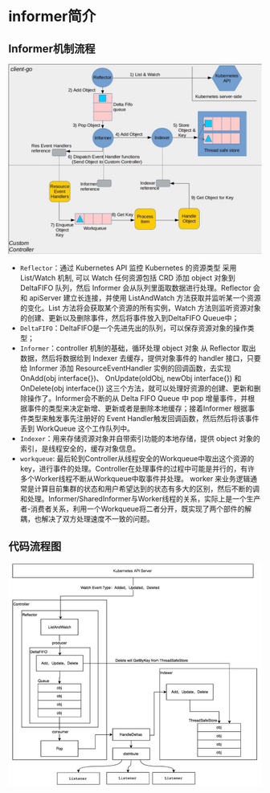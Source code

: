 # informer简介

## Informer机制流程
![Informer机制流程图](informer机制流程图2.jpeg)
- ```Reflector```：通过 Kubernetes API 监控 Kubernetes 的资源类型 采用 List/Watch 机制, 可以 Watch 任何资源包括 CRD 添加 object 对象到 DeltaFIFO 队列，然后 Informer 会从队列里面取数据进行处理。Reflector 会和 apiServer 建立长连接，并使用 ListAndWatch 方法获取并监听某一个资源的变化。List 方法将会获取某个资源的所有实例，Watch 方法则监听资源对象的创建、更新以及删除事件，然后将事件放入到DeltaFIFO Queue中；
- ```DeltaFIFO```：DeltaFIFO是一个先进先出的队列，可以保存资源对象的操作类型；
- ```Informer```：controller 机制的基础，循环处理 object 对象 从 Reflector 取出数据，然后将数据给到 Indexer 去缓存，提供对象事件的 handler 接口，只要给 Informer 添加 ResourceEventHandler 实例的回调函数，去实现 OnAdd(obj interface{})、 OnUpdate(oldObj, newObj interface{}) 和 OnDelete(obj interface{}) 这三个方法，就可以处理好资源的创建、更新和删除操作了。Informer会不断的从 Delta FIFO Queue 中 pop 增量事件，并根据事件的类型来决定新增、更新或者是删除本地缓存；接着Informer 根据事件类型来触发事先注册好的 Event Handler触发回调函数，然后然后将该事件丢到 WorkQueue 这个工作队列中。
- ```Indexer```：用来存储资源对象并自带索引功能的本地存储，提供 object 对象的索引，是线程安全的，缓存对象信息。
- ```workqueue```: 最后轮到Controller从线程安全的Workqueue中取出这个资源的key，进行事件的处理。Controller在处理事件的过程中可能是并行的，有许多个Worker线程不断从Workqueue中取事件并处理。 worker 来业务逻辑通常是计算目前集群的状态和用户希望达到的状态有多大的区别，然后不断的调和处理。Informer/SharedInformer与Worker线程的关系，实际上是一个生产者-消费者关系，利用一个Workqueue将二者分开，既实现了两个部件的解耦，也解决了双方处理速度不一致的问题。

## 代码流程图
![Informer代码流程图](informer机制流程图.png)
